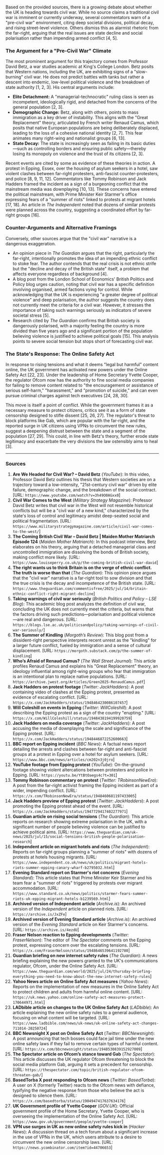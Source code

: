 Based on the provided sources, there is a growing debate about whether the UK is heading towards civil war. While no source claims a traditional civil war is imminent or currently underway, several commentators warn of a "pre-civil war" environment, citing deep societal divisions, political decay, and rising street-level violence. Others dismiss this as alarmist rhetoric from the far-right, arguing that the real issues are state decline and social polarisation rather than impending armed conflict [4, 5].

### The Argument for a "Pre-Civil War" Climate

The most prominent argument for this trajectory comes from Professor David Betz, a war studies academic at King's College London. Betz posits that Western nations, including the UK, are exhibiting signs of a "slow-burning" civil war. He does not predict battles with tanks but rather a descent into endemic, low-level political violence and the breakdown of state authority [1, 2, 3]. His central arguments include:

*   **Elite Detachment:** A "managerial-technocratic" ruling class is seen as incompetent, ideologically rigid, and detached from the concerns of the general population [2, 3].
*   **Demographic Change:** Betz, along with others, points to mass immigration as a key driver of instability. This aligns with the "Great Replacement" theory, articulated by French writer Renaud Camus, which posits that native European populations are being deliberately displaced, leading to the loss of a cohesive national identity [2, 7]. This fear animates many right-wing and nationalist groups [6, 13].
*   **State Decay:** The state is increasingly seen as failing in its basic duties—such as controlling borders and ensuring public safety—thereby losing its monopoly on violence and the trust of its citizens [2, 3].

Recent events are cited by some as evidence of these theories in action. A protest in Epping, Essex, over the housing of asylum seekers in a hotel, saw violent clashes between far-right protesters, anti-fascist counter-protesters, and police [8, 9, 11, 12]. Commentators like Tommy Robinson and Jack Hadders framed the incident as a sign of a burgeoning conflict that the mainstream media was downplaying [10, 13]. These concerns have entered the political mainstream, with Prime Minister Keir Starmer's office expressing fears of a "summer of riots" linked to protests at migrant hotels [17, 18]. An article in *The Independent* noted that dozens of similar protests were planned across the country, suggesting a coordinated effort by far-right groups [16].

### Counter-Arguments and Alternative Framings

Conversely, other sources argue that the "civil war" narrative is a dangerous exaggeration.

*   An opinion piece in *The Guardian* argues that the right, particularly the far-right, intentionally promotes the idea of an impending ethnic conflict to stoke fear. The author contends that the real crisis is not ethnic strife but the "decline and decay of the British state" itself, a problem that affects everyone regardless of background [4].
*   A blog post from the London School of Economics' British Politics and Policy blog urges caution, noting that civil war has a specific definition involving organised, armed factions vying for control. While acknowledging that the UK is experiencing "a greater degree of political violence" and deep polarisation, the author suggests the country does not currently meet the criteria for a civil war. However, it stresses the importance of taking such warnings seriously as indicators of severe societal stress [5].
*   Research cited by *The Guardian* confirms that British society is dangerously polarised, with a majority feeling the country is more divided than five years ago and a significant portion of the population believing violence is justified to achieve political goals [15]. This analysis points to severe social tension but stops short of forecasting civil war.

### The State's Response: The Online Safety Act

In response to rising tensions and what it deems "legal but harmful" content online, the UK government has activated new powers under the Online Safety Act [22, 23]. Under the leadership of Home Secretary Yvette Cooper, the regulator Ofcom now has the authority to fine social media companies for failing to remove content related to "the encouragement or assistance of serious self-harm," "harassment," and "promotion of suicide," and can even pursue criminal charges against tech executives [24, 28, 30].

This move is itself a point of conflict. While the government frames it as a necessary measure to protect citizens, critics see it as a form of state censorship designed to stifle dissent [25, 26, 27]. The regulator's threat to block platforms like Gab, which are popular with the far-right, and the reported surge in UK citizens using VPNs to circumvent the new rules, suggest a deepening distrust between the state and a segment of the population [27, 29]. This could, in line with Betz's theory, further erode state legitimacy and exacerbate the very divisions the law ostensibly aims to heal [3].

---
### Sources

1.  **Are We Headed for Civil War? – David Betz** (*YouTube*): In this video, Professor David Betz outlines his thesis that Western societies are on a trajectory toward a low-intensity, "21st-century civil war" driven by elite failure, demographic change, and the breakdown of the social contract. [URL: `https://www.youtube.com/watch?v=3h49O0AGxx0`]
2.  **Civil War Comes to the West** (*Military Strategy Magazine*): Professor David Betz writes that civil war in the West will not resemble historical conflicts but will be a "civil war of a new kind," characterized by the state's loss of control and legitimacy amidst deep-seated social and political fragmentation. [URL: `https://www.militarystrategymagazine.com/article/civil-war-comes-to-the-west/`]
3.  **The Coming British Civil War – David Betz | Maiden Mother Matriarch Episode 124** (*Maiden Mother Matriarch*): In this podcast interview, Betz elaborates on his theory, arguing that a detached managerial class and uncontrolled immigration are dissolving the bonds of British society, making conflict more likely. [URL: `https://www.louiseperry.co.uk/p/the-coming-british-civil-war-david`]
4.  **The right wants us to think Britain is on the verge of ethnic conflict. The truth is worse than that** (*The Guardian*): This opinion piece argues that the "civil war" narrative is a far-right tool to sow division and that the true crisis is the decay and incompetence of the British state. [URL: `https://www.theguardian.com/commentisfree/2025/jul/14/britain-ethnic-conflict-right-migrant-decline`]
5.  **Taking warnings of civil war seriously** (*British Politics and Policy – LSE Blog*): This academic blog post analyzes the definition of civil war, concluding the UK does not currently meet the criteria, but warns that the factors driving such predictions—polarisation and political violence—are real and dangerous. [URL: `https://blogs.lse.ac.uk/politicsandpolicy/taking-warnings-of-civil-war-seriously/`]
6.  **The Summer of Kindling** (*Morgoth’s Review*): This blog post from a dissident-right perspective interprets recent unrest as the "kindling" for a larger future conflict, fueled by immigration and a sense of cultural displacement. [URL: `https://morgoth.substack.com/p/the-summer-of-kindling`]
7.  **Who’s Afraid of Renaud Camus?** (*The Wall Street Journal*): This article profiles Renaud Camus and explains his "Great Replacement" theory, an ideology influential among right-wing groups who fear that immigration is an intentional plan to replace native populations. [URL: `https://archive.jwest.org/Articles/Green2025-RenaudCamus.pdf`]
8.  **Jack Hadders on protest footage** (*Twitter: JackHadders*): A post containing video of clashes at the Epping protest, presented as evidence of escalating conflict. [URL: `https://x.com/JackHadders/status/1948464230086107457`]
9.  **Will Coleshill on events in Epping** (*Twitter: WillColeshill*): A post describing the Epping protest as a sign of the country "erupting." [URL: `https://x.com/WillColeshill/status/1948438194199920759`]
10. **Jack Hadders on media coverage** (*Twitter: JackHadders*): A post accusing the media of downplaying the scale and significance of the Epping protest. [URL: `https://x.com/JackHadders/status/1948446872252600663`]
11. **BBC report on Epping incident** (*BBC News*): A factual news report detailing the arrests and clashes between far-right and anti-fascist groups at a protest in Epping over a hotel for asylum seekers. [URL: `https://www.bbc.com/news/articles/cm202n3j0jro`]
12. **YouTube footage from Epping protest** (*YouTube*): On-the-ground footage showing violent altercations between protesters and police in Epping. [URL: `https://youtu.be/YtBtOaegs4c?t=301`]
13. **Tommy Robinson commentary on protest** (*Twitter: TRobinsonNewEra*): A post from the far-right activist framing the Epping incident as part of a wider, impending conflict. [URL: `https://x.com/TRobinsonNewEra/status/1948460681197433005`]
14. **Jack Hadders preview of Epping protest** (*Twitter: JackHadders*): A post promoting the Epping protest ahead of the event. [URL: `https://x.com/JackHadders/status/1947729417402277971`]
15. **Guardian article on rising social tensions** (*The Guardian*): This article reports on research showing extreme polarisation in the UK, with a significant number of people believing violence can be justified to achieve political aims. [URL: `https://www.theguardian.com/uk-news/2025/jul/15/social-tensions-british-people-polarisation-research`]
16. **Independent article on migrant hotels and riots** (*The Independent*): Reports on far-right groups planning a "summer of riots" with dozens of protests at hotels housing migrants. [URL: `https://www.independent.co.uk/news/uk/politics/migrant-hotels-riots-summer-epping-canary-wharf-b2795032.html`]
17. **Evening Standard report on Starmer's riot concerns** (*Evening Standard*): This article states that Prime Minister Keir Starmer and his team fear a "summer of riots" triggered by protests over migrant accommodation. [URL: `https://www.standard.co.uk/news/politics/starmer-fears-summer-riots-uk-epping-migrant-hotels-b1239569.html`]
18. **Archived version of Independent article** (*Archive.is*): An archived version of the *Independent* article on planned riots. [URL: `https://archive.is/JxZFe`]
19. **Archived version of Evening Standard article** (*Archive.is*): An archived version of the *Evening Standard* article on Keir Starmer's concerns. [URL: `https://archive.is/4ezdU`]
20. **Fraser Nelson reaction to Epping developments** (*Twitter: FraserNelson*): The editor of *The Spectator* comments on the Epping protest, expressing concern over the escalating tensions. [URL: `https://x.com/FraserNelson/status/1948646539641192780`]
21. **Guardian briefing on new internet safety rules** (*The Guardian*): A news briefing explaining the new powers granted to the UK's communications regulator, Ofcom, under the Online Safety Act. [URL: `https://www.theguardian.com/world/2025/jul/24/thursday-briefing-everything-you-need-to-know-about-the-new-internet-safety-rules`]
22. **Yahoo News article on Online Safety Act measures** (*Yahoo News*): Reports on the implementation of new measures in the Online Safety Act to protect children and adults from harmful online content. [URL: `https://uk.news.yahoo.com/online-safety-act-measures-protect-170644971.html`]
23. **LADbible article on changes to the UK Online Safety Act** (*LADbible*): An article explaining the new online safety rules to a general audience, focusing on what content will be targeted. [URL: `https://www.ladbible.com/news/uk-news/uk-online-safety-act-changes-711014-20250724`]
24. **BBC Newsnight X post on Online Safety Act** (*Twitter: BBCNewsnight*): A post announcing that tech bosses could face jail time under the new online safety laws if they fail to remove certain types of harmful content. [URL: `https://x.com/bbcnewsnight/status/1948530839152927009`]
25. **The Spectator article on Ofcom’s stance toward Gab** (*The Spectator*): This article discusses the UK regulator Ofcom threatening to block the social media platform Gab, arguing it sets a precedent for censorship. [URL: `https://thespectator.com/topic/british-regulator-ofcom-threaten-gab/`]
26. **BasedTorba X post responding to Ofcom news** (*Twitter: BasedTorba*): A user on X (formerly Twitter) reacts to the Ofcom news with defiance, typifying the negative response from those who believe the act is designed to silence them. [URL: `https://x.com/basedtorba/status/1904947417637634176`]
27. **UK Government profile of Yvette Cooper** (*GOV.UK*): Official government profile of the Home Secretary, Yvette Cooper, who is overseeing the implementation of the Online Safety Act. [URL: `https://www.gov.uk/government/people/yvette-cooper`]
28. **VPN use surges in UK as new online safety rules kick in** (*Hacker News*): A discussion thread on a tech forum about a significant increase in the use of VPNs in the UK, which users attribute to a desire to circumvent the new online censorship laws. [URL: `https://news.ycombinator.com/item?id=44706653`]
